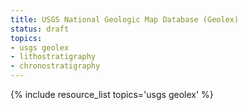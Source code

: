 ```yaml
---
title: USGS National Geologic Map Database (Geolex)
status: draft
topics:
- usgs geolex
- lithostratigraphy
- chronostratigraphy
---
```

{% include resource_list topics='usgs geolex' %}